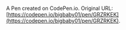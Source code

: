 # 

A Pen created on CodePen.io. Original URL: [https://codepen.io/bigbaby01/pen/GRZRKEK](https://codepen.io/bigbaby01/pen/GRZRKEK).


